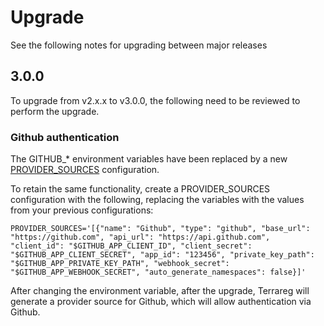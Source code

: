# Upgrade

See the following notes for upgrading between major releases

## 3.0.0

To upgrade from v2.x.x to v3.0.0, the following need to be reviewed to perform the upgrade.

### Github authentication

The GITHUB_* environment variables have been replaced by a new [PROVIDER_SOURCES](docs/CONFIG.md#provider_sources) configuration.

To retain the same functionality, create a PROVIDER_SOURCES configuration with the following, replacing the variables with the values from your previous configurations:

```
PROVIDER_SOURCES='[{"name": "Github", "type": "github", "base_url": "https://github.com", "api_url": "https://api.github.com", "client_id": "$GITHUB_APP_CLIENT_ID", "client_secret": "$GITHUB_APP_CLIENT_SECRET", "app_id": "123456", "private_key_path": "$GITHUB_APP_PRIVATE_KEY_PATH", "webhook_secret": "$GITHUB_APP_WEBHOOK_SECRET", "auto_generate_namespaces": false}]'
```

After changing the environment variable, after the upgrade, Terrareg will generate a provider source for Github, which will allow authentication via Github.
